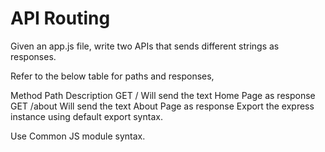 # API Routing
Given an app.js file, write two APIs that sends different strings as responses.

Refer to the below table for paths and responses,

Method	Path	Description
GET	/	Will send the text Home Page as response
GET	/about	Will send the text About Page as response
Export the express instance using default export syntax.

Use Common JS module syntax.
